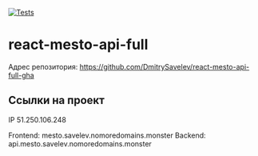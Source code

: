 [![Tests](https://github.com/yandex-praktikum/react-mesto-api-full-gha/actions/workflows/tests.yml/badge.svg)](https://github.com/yandex-praktikum/react-mesto-api-full-gha/actions/workflows/tests.yml)
# react-mesto-api-full

Адрес репозитория: https://github.com/DmitrySavelev/react-mesto-api-full-gha

## Ссылки на проект

IP 51.250.106.248

Frontend: mesto.savelev.nomoredomains.monster
Backend: api.mesto.savelev.nomoredomains.monster